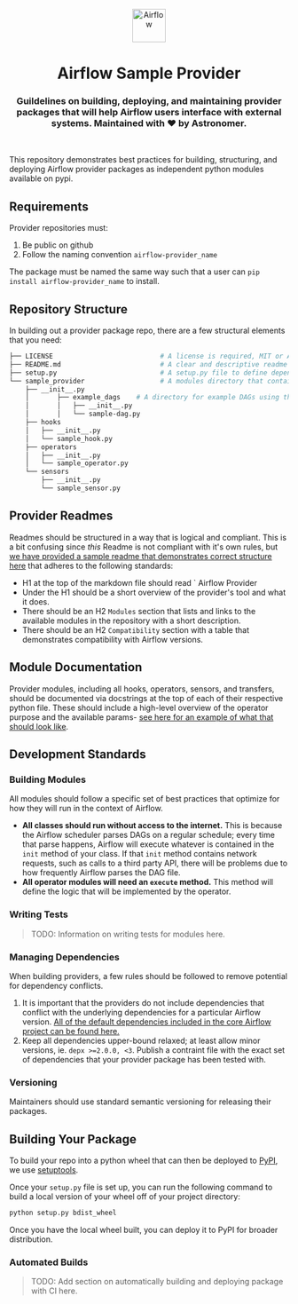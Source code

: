 <p align="center">
  <a href="https://www.airflow.apache.org">
    <img alt="Airflow" src="https://cwiki.apache.org/confluence/download/attachments/145723561/airflow_transparent.png?api=v2" width="60" />
  </a>
</p>
<h1 align="center">
  Airflow Sample Provider
</h1>
  <h3 align="center">
  Guildelines on building, deploying, and maintaining provider packages that will help Airflow users interface with external systems. Maintained with ❤️ by Astronomer.
</h3>

<br/>

This repository demonstrates best practices for building, structuring, and deploying Airflow provider packages as independent python modules available on pypi.

## Requirements

Provider repositories must:

1. Be public on github 
1. Follow the naming convention `airflow-provider_name`

The package must be named the same way such that a user can `pip install airflow-provider_name` to install.

## Repository Structure

In building out a provider package repo, there are a few structural elements that you need:

```bash
├── LICENSE                           # A license is required, MIT or Apache is preferred
├── README.md                         # A clear and descriptive readme that follows the standards defined below
├── setup.py                          # A setup.py file to define dependencies and how the package is built and shipped
└── sample_provider                   # A modules directory that contains all Airflow hooks, operators, sensors, transfers, etc.
    ├── __init__.py
    │       ├── example_dags    # A directory for example DAGs using this provider in context
    │       │   ├── __init__.py
    │       │   └── sample-dag.py
    ├── hooks
    │   ├── __init__.py
    │   └── sample_hook.py
    ├── operators
    │   ├── __init__.py
    │   └── sample_operator.py
    └── sensors
        ├── __init__.py
        └── sample_sensor.py
```

## Provider Readmes

Readmes should be structured in a way that is logical and compliant. This is a bit confusing since _this_ Readme is not compliant with it's own rules, but [we have provided a sample readme that demonstrates correct structure here](./SAMPLE_README.md) that adheres to the following standards:

- H1 at the top of the markdown file should read `<Provider Name> Airflow Provider
- Under the H1 should be a short overview of the provider's tool and what it does.
- There should be an H2 `Modules` section that lists and links to the available modules in the repository with a short description.
- There should be an H2 `Compatibility` section with a table that demonstrates compatibility with Airflow versions.

## Module Documentation

Provider modules, including all hooks, operators, sensors, and transfers, should be documented via docstrings at the top of each of their respective python file. These should include a high-level overview of the operator purpose and the available params- [see here for an example of what that should look like](https://github.com/astronomer/airflow-sample_provider/blob/main/modules/operators/sample_operator.py#L11).

## Development Standards

### Building Modules

All modules should follow a specific set of best practices that optimize for how they will run in the context of Airflow.
- **All classes should run without access to the internet.** This is because the Airflow scheduler parses DAGs on a regular schedule; every time that parse happens, Airflow will execute whatever is contained in the `init` method of your class. If that `init` method contains network requests, such as calls to a third party API, there will be problems due to how frequently Airflow parses the DAG file.
- **All operator modules will need an `execute` method.** This method will define the logic that will be implemented by the operator.

### Writing Tests

> TODO: Information on writing tests for modules here.

### Managing Dependencies

When building providers, a few rules should be followed to remove potential for dependency conflicts.

1. It is important that the providers do not include dependencies that conflict with the underlying dependencies for a particular Airflow version. [All of the default dependencies included in the core Airflow project can be found here.](https://github.com/apache/airflow/blob/master/setup.py#L705)
2. Keep all dependencies upper-bound relaxed; at least allow minor versions, ie. `depx >=2.0.0, <3`. Publish a contraint file with the exact set of dependencies that your provider package has been tested with.

### Versioning

Maintainers should use standard semantic versioning for releasing their packages.

## Building Your Package

To build your repo into a python wheel that can then be deployed to [PyPI](https://pypi.org), we use [setuptools](https://pypi.org/project/setuptools/).

Once your `setup.py` file is set up, you can run the following command to build a local version of your wheel off of your project directory:

```bash
python setup.py bdist_wheel
```

Once you have the local wheel built, you can deploy it to PyPI for broader distribution.

### Automated Builds

> TODO: Add section on automatically building and deploying package with CI here.
